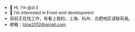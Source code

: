 - 👋 Hi, I’m @zi.li
- 👀 I’m interested in Front-end development
- 目前正在找工作，有看上我的，上海、杭州、合肥地区请联系我。
- 邮箱：liziw2012@gmail.com
<!---
shiwuqi/shiwuqi is a ✨ special ✨ repository because its `README.md` (this file) appears on your GitHub profile.
You can click the Preview link to take a look at your changes.
--->
